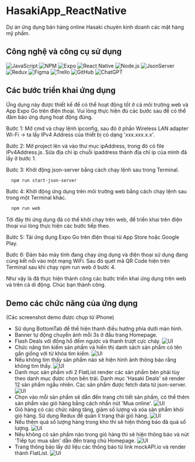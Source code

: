 
# HasakiApp_ReactNative

Dự án ứng dụng bán hàng online Hasaki chuyên kinh doanh các mặt hàng mỹ phẩm.


## Công nghệ và công cụ sử dụng

![JavaScript](https://img.shields.io/badge/JavaScript-222222?logo=JavaScript) ![NPM](https://img.shields.io/badge/NPM-222222?logo=npm) ![Expo](https://img.shields.io/badge/Expo-222222?logo=expo) ![React Native](https://img.shields.io/badge/ReactNative-222222?logo=React)  ![Node.js](https://img.shields.io/badge/Node.js-222222?logo=node.js) ![JsonServer](https://img.shields.io/badge/JsonServer-222222?logo=Json) ![Redux](https://img.shields.io/badge/Redux-222222?logo=redux) ![Figma](https://img.shields.io/badge/Figma-222222?logo=Figma) ![Trello](https://img.shields.io/badge/Trello-222222?logo=Trello) ![GitHub](https://img.shields.io/badge/GitHub-222222?logo=github)  ![ChatGPT](https://img.shields.io/badge/ChatGPT-222222?logo=openai)


## Các bước triển khai ứng dụng

Ứng dụng này được thiết kế để có thể hoạt động tốt ở cả môi trường web và App Expo Go trên điện thoại. Vui lòng thực hiện đủ các bước sau để có thể đảm bảo ứng dụng hoạt động đúng.

Bước 1: Mở cmd và chạy lệnh ipconfig, sau đó ở phần Wireless LAN adapter Wi-Fi -> ta lấy IPv4 Address của thiết bị có dạng 'xxx.xxx.x.x'.

Bước 2: Mở project lên và vào thư mục ipAddress, trong đó có file IPv4Address.js. Sửa địa chỉ ip chuỗi ipaddress thành địa chỉ ip của mình đã lấy ở bước 1.

Bước 3: Khởi động json-server bằng cách chạy lệnh sau trong Terminal.
```bash
  npm run start-json-server
```
Bước 4: Khởi động ứng dụng trên môi trường web bằng cách chạy lệnh sau trong một Terminal khác.
```bash
  npm run web
```
Tới đây thì ứng dụng đã có thể khởi chạy trên web, để triển khai trên điện thoại vui lòng thực hiện các bước tiếp theo.

Bước 5: Tải ứng dụng Expo Go trên điện thoại từ App Store hoặc Google Play.

Bước 6: Đảm bảo máy tính đang chạy ứng dụng và điện thoại sử dụng đang cùng kết nối vào một mạng WiFi. Sau đó quét mã QR Code hiện trên Terminal sau khi chạy npm run web ở bước 4.

Như vậy là đã thực hiện thành công các bước triển khai ứng dụng trên web và trên cả di động. Chúc bạn thành công.






## Demo các chức năng của ứng dụng
(Các screenshot demo được chụp từ iPhone)
- Sử dụng BottomTab để thể hiện thanh điều hướng phía dưới màn hình.
- Banner tự động chuyển ảnh mỗi 3s ở đầu trang Homepage.
- Flash Deals với đồng hồ đếm ngược và thanh trượt cực cháy.
![UI](demo/homepage.jpg)
- Chức năng tìm kiếm sản phẩm và hiển thị danh sách sản phẩm có tên gần giống với từ khóa tìm kiếm.
![UI](demo/search.jpg)
- Nếu không tìm thấy sản phẩm nào sẽ hiện hình ảnh thông báo rằng không tìm thấy.
![UI](demo/searchfail.jpg)
- Danh mục sản phẩm với 2 FlatList render các sản phẩm bên phải tùy theo danh mục được chọn bên trái. Danh mục 'Hasaki Deals' sẽ render 12 sản phẩm ngẫu nhiên. Các sản phẩm được fetch data từ json-server.
![UI](demo/category.jpg)
- Chọn vào mỗi sản phẩm sẽ dẫn đến trang chi tiết sản phẩm, có thể thêm sản phẩm vào giỏ hàng bằng cách nhấn nút 'Mua online'.
![UI](demo/productdetail.jpg)
- Giỏ hàng có các chức năng tăng, giảm số lượng và xóa sản phẩm khỏi giỏ hàng. Sử dụng Redux để quản lí trạng thái giỏ hàng.
![UI](demo/cart.jpg)
- Nếu thêm quá số lượng hàng trong kho thì sẽ hiện thông báo đã quá số lượng.
![UI](demo/outofstock.jpg)
- Nếu không có sản phẩm nào trong giỏ hàng thì sẽ hiện thông báo và nút 'Tiếp tục mua sắm' dẫn đến trang chủ Homepage.
![UI](demo/cartfail.jpg)
- Trang thông báo lấy dữ liệu các thông báo từ link mockAPI.io và render thành FlatList.
![UI](demo/noti.jpg)


